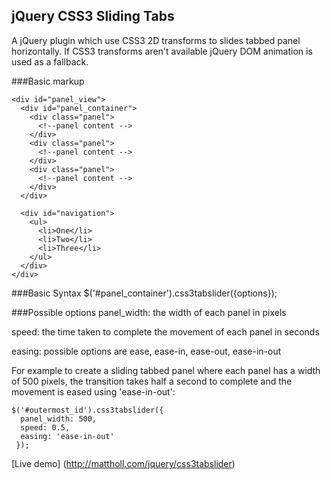 ﻿## jQuery CSS3 Sliding Tabs

A jQuery plugin which use CSS3 2D transforms to slides tabbed panel horizontally. If CSS3 transforms aren't available jQuery DOM animation is used as a fallback.

###Basic markup

    <div id="panel_view">
      <div id="panel_container">
        <div class="panel">
          <!--panel content -->
        </div>
        <div class="panel">
          <!--panel content -->
        </div>
        <div class="panel">
          <!--panel content -->
        </div>
      </div>
      
      <div id="navigation">
        <ul>
          <li>One</li>
          <li>Two</li>
          <li>Three</li>
        </ul>
      </div>
    </div>


###Basic Syntax
    $('#panel_container').css3tabslider({options});

###Possible options
panel_width: the width of each panel in pixels

speed: the time taken to complete the movement of each panel in seconds

easing: possible options are ease, ease-in, ease-out, ease-in-out

    
For example to create a sliding tabbed panel where each panel has a width of 500 pixels, the transition takes half a second to complete and the movement is eased using 'ease-in-out':

    $('#outermost_id').css3tabslider({
      panel_width: 500,
      speed: 0.5,
      easing: 'ease-in-out'
     });

[Live demo] (http://mattholl.com/jquery/css3tabslider)